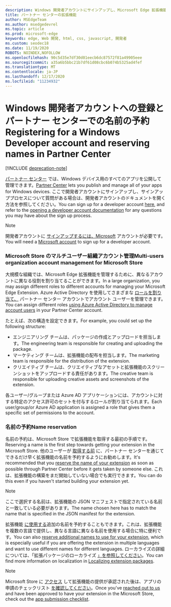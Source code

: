 ```yaml
---
description: Windows 開発者アカウントにサインアップし、Microsoft Edge 拡張機能の名前を予約する方法について説明します。
title: パートナー センターの拡張機能
author: MSEdgeTeam
ms.author: msedgedevrel
ms.topic: article
ms.prod: microsoft-edge
keywords: edge, Web 開発, html, css, javascript, 開発者
ms.custom: seodec18
ms.date: 11/19/2020
ROBOTS: NOINDEX,NOFOLLOW
ms.openlocfilehash: 90c5d35e7df30d01eecb6dc87572f81a49905eee
ms.sourcegitcommit: a35a6b5bbc21b7df61d08cbc6b074b5325ad4fef
ms.translationtype: MT
ms.contentlocale: ja-JP
ms.lasthandoff: 12/17/2020
ms.locfileid: "11234932"
---
```

# <span data-ttu-id="68725-104">Windows 開発者アカウントへの登録とパートナー センターでの名前の予約</span><span class="sxs-lookup"><span data-stu-id="68725-104">Registering for a Windows Developer account and reserving names in Partner Center</span></span>  

[!INCLUDE [deprecation-note](../../includes/deprecation-note.md)]  

<span data-ttu-id="68725-105">[パートナー センター](https://partner.microsoft.com/dashboard) では、Windows デバイス用のすべてのアプリを公開して管理できます。</span><span class="sxs-lookup"><span data-stu-id="68725-105">[Partner Center](https://partner.microsoft.com/dashboard) lets you publish and manage all of your apps for Windows devices.</span></span> <span data-ttu-id="68725-106">ここで開発者アカウントにサインアップし、サインアップ[](https://developer.microsoft.com/store/register)プロセスについて質問がある場合[](https://docs.microsoft.com/windows/uwp/publish/opening-a-developer-account)は、開発者アカウントのドキュメントを開く方法を参照してください。</span><span class="sxs-lookup"><span data-stu-id="68725-106">You can sign up for a developer account [here](https://developer.microsoft.com/store/register), and refer to the [opening a developer account documentation](https://docs.microsoft.com/windows/uwp/publish/opening-a-developer-account) for any questions you may have about the sign up process.</span></span>
> [!NOTE]
> <span data-ttu-id="68725-107">開発者アカウントに [サインアップするには、Microsoft](https://login.live.com/) アカウントが必要です。</span><span class="sxs-lookup"><span data-stu-id="68725-107">You will need a [Microsoft account](https://login.live.com/) to sign up for a developer account.</span></span>

### <span data-ttu-id="68725-108">Microsoft Store のマルチユーザー組織アカウント管理</span><span class="sxs-lookup"><span data-stu-id="68725-108">Multi-users organization account management for Microsoft Store</span></span>  

<span data-ttu-id="68725-109">大規模な組織では、Microsoft Edge 拡張機能を管理するために、異なるアカウントに異なる役割を割り当てることができます。</span><span class="sxs-lookup"><span data-stu-id="68725-109">In a large organization, you may assign different roles to different accounts for managing your Microsoft Edge Extension.</span></span> <span data-ttu-id="68725-110">Azure Active Directory を使用してさまざまな [ロールを割り当て、](https://msdn.microsoft.com/windows/uwp/publish/manage-account-users) パートナー センター アカウントでアカウント ユーザーを管理できます。</span><span class="sxs-lookup"><span data-stu-id="68725-110">You can assign different roles [using Azure Active Directory to manage account users](https://msdn.microsoft.com/windows/uwp/publish/manage-account-users) in your Partner Center account.</span></span>

<span data-ttu-id="68725-111">たとえば、次の構造を設定できます。</span><span class="sxs-lookup"><span data-stu-id="68725-111">For example, you could set up the following structure:</span></span>
- <span data-ttu-id="68725-112">エンジニアリング チームは、パッケージの作成とアップロードを担当します。</span><span class="sxs-lookup"><span data-stu-id="68725-112">The engineering team is responsible for creating and uploading the package.</span></span>
- <span data-ttu-id="68725-113">マーケティング チームは、拡張機能の配布を担当します。</span><span class="sxs-lookup"><span data-stu-id="68725-113">The marketing team is responsible for the distribution of the extension.</span></span>
- <span data-ttu-id="68725-114">クリエイティブ チームは、クリエイティブなアセットと拡張機能のスクリーンショットをアップロードする責任があります。</span><span class="sxs-lookup"><span data-stu-id="68725-114">The creative team is responsible for uploading creative assets and screenshots of the extension.</span></span>

<span data-ttu-id="68725-115">各ユーザー/グループまたは Azure AD アプリケーションには、アカウントに対する特定のアクセス許可のセットを付与するロールが割り当てられます。</span><span class="sxs-lookup"><span data-stu-id="68725-115">Each user/group/or Azure AD application is assigned a role that gives them a specific set of permissions to the account.</span></span>

### <span data-ttu-id="68725-116">名前の予約</span><span class="sxs-lookup"><span data-stu-id="68725-116">Name reservation</span></span>

<span data-ttu-id="68725-117">名前の予約は、Microsoft Store で拡張機能を取得する最初の手順です。</span><span class="sxs-lookup"><span data-stu-id="68725-117">Reserving a name is the first step towards getting your extension in the Microsoft Store.</span></span>
<span data-ttu-id="68725-118">他のユーザーが [取得する前](/windows/uwp/publish/create-your-app-by-reserving-a-name) に、パートナー センターを通じてできるだけ早く拡張機能の名前を予約するようにお勧めします。</span><span class="sxs-lookup"><span data-stu-id="68725-118">It's recommended that you [reserve the name of your extension](/windows/uwp/publish/create-your-app-by-reserving-a-name) as soon as possible through Partner Center before it gets taken by someone else.</span></span> <span data-ttu-id="68725-119">これは、拡張機能の構築をまだ開始していない場合でも実行できます。</span><span class="sxs-lookup"><span data-stu-id="68725-119">You can do this even if you haven't started building your extension yet.</span></span>

> [!NOTE]
> <span data-ttu-id="68725-120">ここで選択する名前は、拡張機能の JSON マニフェストで指定されている名前と一致している必要があります。</span><span class="sxs-lookup"><span data-stu-id="68725-120">The name chosen here has to match the name that is specified in the JSON manifest for the extension.</span></span> 

<span data-ttu-id="68725-121">拡張機能 [に使用する](https://msdn.microsoft.com/windows/uwp/publish/manage-app-names)追加の名前を予約することもできます。これは、拡張機能を複数の言語で提供し、異なる言語に異なる名前を使用する場合に特に便利です。</span><span class="sxs-lookup"><span data-stu-id="68725-121">You can also [reserve additional names to use for your extension](https://msdn.microsoft.com/windows/uwp/publish/manage-app-names), which is especially useful if you are offering the extension in multiple languages and want to use different names for different languages.</span></span> <span data-ttu-id="68725-122">ローカライズの詳細については、「拡張パッケージのローカライズ [」を参照してください](./localizing-extension-packages.md)。</span><span class="sxs-lookup"><span data-stu-id="68725-122">You can find more information on localization in [Localizing extension packages](./localizing-extension-packages.md).</span></span>

> [!NOTE]
> <span data-ttu-id="68725-123">Microsoft Store に [アクセス](https://aka.ms/extension-request) して拡張機能の提供が承認された後は、アプリの申請のチェックリスト [を確認してください](https://docs.microsoft.com/windows/uwp/publish/app-submissions)。</span><span class="sxs-lookup"><span data-stu-id="68725-123">Once you've [reached out to us](https://aka.ms/extension-request) and have been approved to have your extension in the Microsoft Store, check out the [app submission checklist](https://docs.microsoft.com/windows/uwp/publish/app-submissions).</span></span>
